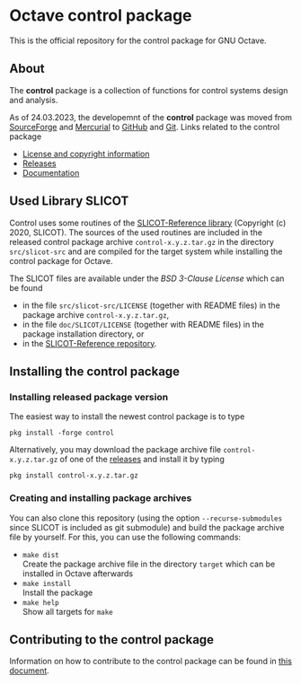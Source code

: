 # Octave control package

This is the official repository for the control package for GNU Octave.

## About

The **control** package is a collection of functions for control systems design and analysis. 

As of 24.03.2023, the developemnt of the **control** package was moved from [SourceForge](https://sourceforge.net/p/octave/control/ci/default/tree/) and [Mercurial](https://en.wikipedia.org/wiki/Mercurial) to [GitHub](https://github.com/gnu-octave/pkg-control) and [Git](https://en.wikipedia.org/wiki/Git). Links related to the control package

- [License and copyright information](https://github.com/gnu-octave/pkg-control/blob/main/COPYING)
- [Releases](https://github.com/gnu-octave/pkg-control/releases)
- [Documentation](https://gnu-octave.github.io/pkg-control)

## Used Library SLICOT

Control uses some routines of the [SLICOT-Reference library](https://github.com/SLICOT/SLICOT-Reference) (Copyright (c) 2020, SLICOT). The sources of the used routines are included in the released control package archive `control-x.y.z.tar.gz` in the directory `src/slicot-src` and are compiled for the target system while installing the control package for Octave.

The SLICOT files are available under the *BSD 3-Clause License* which can be found

- in the file `src/slicot-src/LICENSE` (together with README files) in the package archive `control-x.y.z.tar.gz`,
- in the file `doc/SLICOT/LICENSE` (together with README files) in the package installation directory, or
- in the [SLICOT-Reference repository](https://github.com/SLICOT/SLICOT-Reference/blob/main/LICENSE).


## Installing the control package

### Installing released package version

The easiest way to install the newest control package is to type

  `pkg install -forge control`

Alternatively, you may download the package archive file `control-x.y.z.tar.gz` of one of the [releases](https://github.com/gnu-octave/pkg-control/releases) and install it by typing

  `pkg install control-x.y.z.tar.gz`

### Creating and installing package archives 

You can also clone this repository (using the option `--recurse-submodules` since SLICOT is included as git submodule) and build the package archive file by yourself. For this, you can use the following commands:

- `make dist`<br>
  Create the package archive file in the directory `target` which can be installed in Octave afterwards
- `make install`<br>
  Install the package
- `make help`<br>
  Show all targets for `make`

## Contributing to the control package

Information on how to contribute to the control package can be found in [this document](CONTRIBUTING.md).